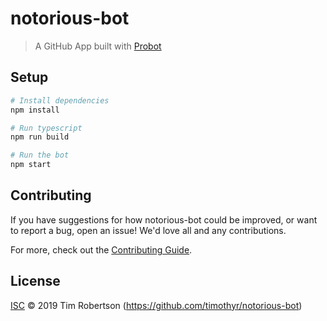 # notorious-bot

> A GitHub App built with [Probot](https://github.com/probot/probot)

## Setup

```sh
# Install dependencies
npm install

# Run typescript
npm run build

# Run the bot
npm start
```

## Contributing

If you have suggestions for how notorious-bot could be improved, or want to report a bug, open an issue! We'd love all and any contributions.

For more, check out the [Contributing Guide](CONTRIBUTING.md).

## License

[ISC](LICENSE) © 2019 Tim Robertson (https://github.com/timothyr/notorious-bot)
